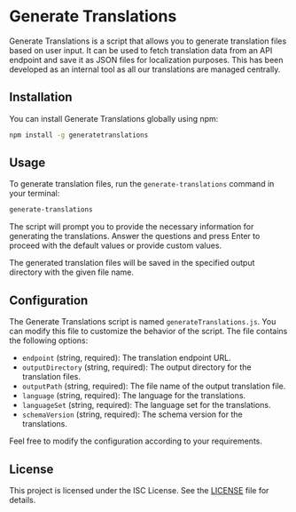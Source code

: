 # Generate Translations

Generate Translations is a script that allows you to generate translation files based on user input. It can be used to fetch translation data from an API endpoint and save it as JSON files for localization purposes. This has been developed as an internal tool as all our translations are managed centrally.

## Installation

You can install Generate Translations globally using npm:

```bash
npm install -g generatetranslations
```

## Usage

To generate translation files, run the `generate-translations` command in your terminal:

```bash
generate-translations
```

The script will prompt you to provide the necessary information for generating the translations. Answer the questions and press Enter to proceed with the default values or provide custom values.

The generated translation files will be saved in the specified output directory with the given file name.

## Configuration

The Generate Translations script is named `generateTranslations.js`. You can modify this file to customize the behavior of the script. The file contains the following options:

- `endpoint` (string, required): The translation endpoint URL.
- `outputDirectory` (string, required): The output directory for the translation files.
- `outputPath` (string, required): The file name of the output translation file.
- `language` (string, required): The language for the translations.
- `languageSet` (string, required): The language set for the translations.
- `schemaVersion` (string, required): The schema version for the translations.

Feel free to modify the configuration according to your requirements.

## License

This project is licensed under the ISC License. See the [LICENSE](https://opensource.org/license/isc-license-txt/) file for details.
